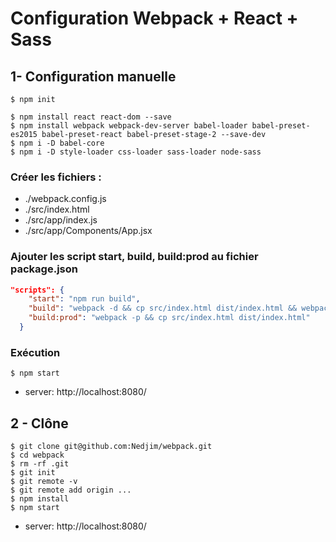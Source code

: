 # Configuration Webpack + React + Sass

## 1- Configuration manuelle
```
$ npm init

$ npm install react react-dom --save
$ npm install webpack webpack-dev-server babel-loader babel-preset-es2015 babel-preset-react babel-preset-stage-2 --save-dev
$ npm i -D babel-core
$ npm i -D style-loader css-loader sass-loader node-sass
```
### Créer les fichiers :
- ./webpack.config.js
- ./src/index.html
- ./src/app/index.js
- ./src/app/Components/App.jsx

### Ajouter les  script start, build, build:prod au fichier package.json

```json
"scripts": {
    "start": "npm run build",
    "build": "webpack -d && cp src/index.html dist/index.html && webpack-dev-server --content-base src/ --inline --hot",
    "build:prod": "webpack -p && cp src/index.html dist/index.html"
  }
```

### Exécution
```
$ npm start
```

- server: http://localhost:8080/

## 2 - Clône

```
$ git clone git@github.com:Nedjim/webpack.git
$ cd webpack
$ rm -rf .git
$ git init
$ git remote -v
$ git remote add origin ...
$ npm install
$ npm start
```
- server: http://localhost:8080/



